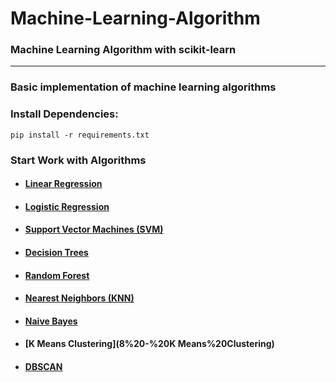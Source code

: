 # Machine-Learning-Algorithm

### Machine Learning Algorithm with scikit-learn

---

### Basic implementation of machine learning algorithms

### Install Dependencies:

```shell
pip install -r requirements.txt
```

### Start Work with Algorithms
- #### [Linear Regression](1%20-%20Linear%20Regression)
- #### [Logistic Regression](2%20-%20Logistic%20Regression)
- #### [Support Vector Machines (SVM)](3%20-%20Support%20Vector%20Machines%20(SVM))
- #### [Decision Trees](4%20-%20Decision%20Trees)
- #### [Random Forest](5%20-%20Random%20Forest)
- #### [Nearest Neighbors (KNN)](6%20-%20Nearest%20Neighbors%20(KNN))
- #### [Naive Bayes](7%20-%20Naive%20Bayes)
- #### [K Means Clustering](8%20-%20K Means%20Clustering)
- #### [DBSCAN](9%20-%20DBSCAN)


